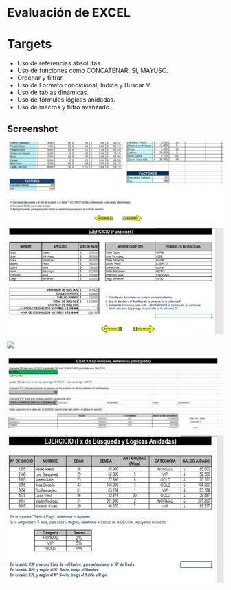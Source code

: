 # Evaluación de EXCEL

# Targets

* Uso de referencias absolutas.
* Uso de funciones como CONCATENAR, SI, MAYUSC.
* Ordenar y filtrar.
* Uso de Formato condicional, Indice y Buscar V.
* Uso de tablas dinámicas.
* Uso de fórmulas lógicas anidadas.
* Uso de macros y filtro avanzado.

## Screenshot

![](ejercicio1.jpg)

![](ejercicio2.jpg)

![](ejercicio3.jpg)

![](ejercicio4.jpg)

![](ejercicio5.jpg)
